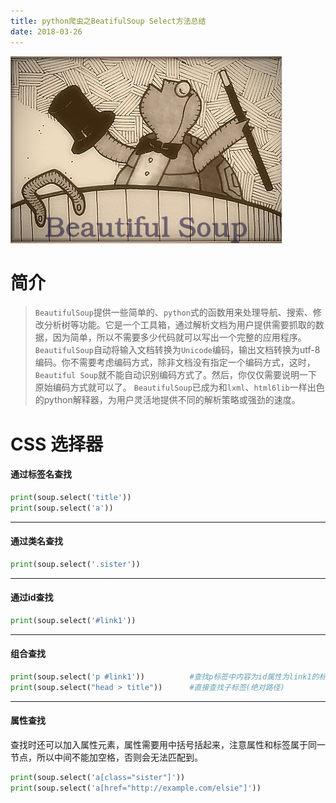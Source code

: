 ```yaml
---
title: python爬虫之BeatifulSoup Select方法总结
date: 2018-03-26
---
```


![](https://raw.githubusercontent.com/smilelc3/blog/main/images/python爬虫之BeatifulSoup%20Select方法总结/logo.jpg)
# 简介

> `BeautifulSoup`提供一些简单的、`python`式的函数用来处理导航、搜索、修改分析树等功能。它是一个工具箱，通过解析文档为用户提供需要抓取的数据，因为简单，所以不需要多少代码就可以写出一个完整的应用程序。
> `BeautifulSoup`自动将输入文档转换为`Unicode`编码，输出文档转换为utf-8编码。你不需要考虑编码方式，除非文档没有指定一个编码方式，这时，`Beautiful Soup`就不能自动识别编码方式了。然后，你仅仅需要说明一下原始编码方式就可以了。
> `BeautifulSoup`已成为和`lxml`、`html6lib`一样出色的python解释器，为用户灵活地提供不同的解析策略或强劲的速度。

# CSS 选择器

#### 通过标签名查找

```python
print(soup.select('title'))
print(soup.select('a'))
```

------

#### 通过类名查找

```python
print(soup.select('.sister'))
```

------

#### 通过id查找

```python
print(soup.select('#link1'))
```

------

#### 组合查找

```python
print(soup.select('p #link1'))    		#查找p标签中内容为id属性为link1的标签
print(soup.select("head > title"))   	#直接查找子标签(绝对路径)
```

------

#### 属性查找

查找时还可以加入属性元素，属性需要用中括号括起来，注意属性和标签属于同一节点，所以中间不能加空格，否则会无法匹配到。

```python
print(soup.select('a[class="sister"]'))
print(soup.select('a[href="http://example.com/elsie"]'))
```